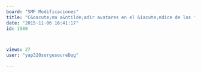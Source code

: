 ```yaml
---
board: "SMF Modificaciones"
title: "C&oacute;mo a&ntilde;adir avatares en el &iacute;ndice de los foros"
date: "2015-11-06 16:41:17"
id: 1980



views: 27
user: "yap320sorgesoureDug"

---
```

